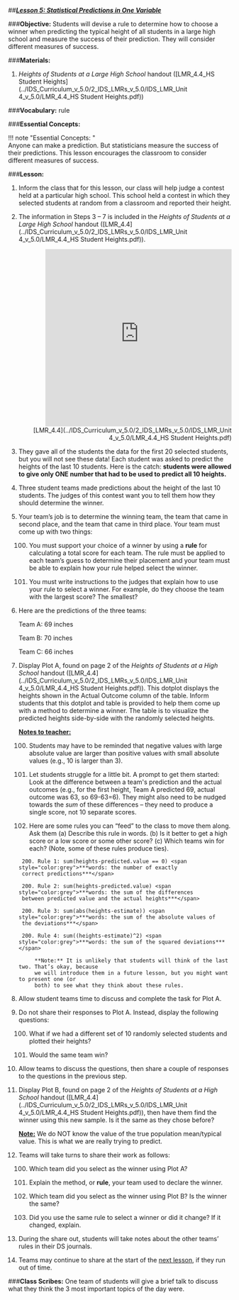##***<u>Lesson 5: Statistical Predictions in One Variable</u>***

###**Objective:**
Students will devise a rule to determine how to choose a winner when predicting the typical height of all
students in a large high school and measure the success of their prediction. They will consider different
measures of success.

###**Materials:**
1. *Heights of Students at a Large High School* handout ([LMR_4.4_HS Student Heights](../IDS_Curriculum_v_5.0/2_IDS_LMRs_v_5.0/IDS_LMR_Unit 4_v_5.0/LMR_4.4_HS Student Heights.pdf))

###**Vocabulary:**
rule

###**Essential Concepts:**

!!! note "Essential Concepts: "  
    Anyone can make a prediction. But statisticians measure the success of their predictions.
    This lesson encourages the classroom to consider different measures of success.

###**Lesson:**
1. Inform the class that for this lesson, our class will help judge a contest held at a particular high
school. This school held a contest in which they selected students at random from a classroom
and reported their height.

2. The information in Steps 3 – 7 is included in the *Heights of Students at a Large High School*
handout ([LMR_4.4](../IDS_Curriculum_v_5.0/2_IDS_LMRs_v_5.0/IDS_LMR_Unit 4_v_5.0/LMR_4.4_HS Student Heights.pdf)).
<div align="right"><iframe src="https://docs.google.com/viewerng/viewer?url=https://curriculum.idsucla.org/IDS_Curriculum_v_5.0_preview/2_IDS_LMRs_v_5.0/IDS_LMR_Unit 4_v_5.0/LMR_4.4_HS Student Heights.pdf&embedded=true" style=" width:420px;height:400px;" frameborder="0"></iframe><br>[LMR_4.4](../IDS_Curriculum_v_5.0/2_IDS_LMRs_v_5.0/IDS_LMR_Unit 4_v_5.0/LMR_4.4_HS Student Heights.pdf)</div>

3. They gave all of the students the data for the first 20 selected students, but you will not see these
data! Each student was asked to predict the heights of the last 10 students. Here is the catch:
**students were allowed to give only ONE number that had to be used to predict all 10
heights.**

4. Three student teams made predictions about the height of the last 10 students. The judges of this
contest want you to tell them how they should determine the winner.

5. Your team’s job is to determine the winning team, the team that came in second place, and the
team that came in third place. Your team must come up with two things:

    100. You must support your choice of a winner by using a **rule** for calculating a total score for
    each team. The rule must be applied to each team’s guess to determine their placement
    and your team must be able to explain how your rule helped select the winner.

    100. You must write instructions to the judges that explain how to use your rule to select a
    winner. For example, do they choose the team with the largest score? The smallest?

6. Here are the predictions of the three teams:

    Team A: 69 inches

    Team B: 70 inches

    Team C: 66 inches

7. Display Plot A, found on page 2 of the *Heights of Students at a High School* handout ([LMR_4.4](../IDS_Curriculum_v_5.0/2_IDS_LMRs_v_5.0/IDS_LMR_Unit 4_v_5.0/LMR_4.4_HS Student Heights.pdf)).
This dotplot displays the heights shown in the Actual Outcome column of the table. Inform
students that this dotplot and table is provided to help them come up with a method to determine
a winner. The table is to visualize the predicted heights side-by-side with the randomly selected
heights.

    **<u>Notes to teacher:</u>**

    100. Students may have to be reminded that negative values with large absolute value are
    larger than positive values with small absolute values (e.g., 10 is larger than 3).

    100. Let students struggle for a little bit. A prompt to get them started: Look at the difference
    between a team's prediction and the actual outcomes (e.g., for the first height, Team A
    predicted 69, actual outcome was 63, so 69-63=6). They might also need to be nudged
    towards the *sum* of these differences – they need to produce a single score, not 10
    separate scores.

    100. Here are some rules you can “feed” to the class to move them along. Ask them (a)
    Describe this rule in words. (b) Is it better to get a high score or a low score or some
    other score? (c) Which teams win for each? (Note, some of these rules produce ties).
    
        200. Rule 1: sum(heights-predicted.value == 0) <span style="color:grey">***words: the number of exactly
        correct predictions***</span>
        
        200. Rule 2: sum(heights-predicted.value) <span style="color:grey">***words: the sum of the differences
        between predicted value and the actual heights***</span>
        
        200. Rule 3: sum(abs(heights-estimate)) <span style="color:grey">***words: the sum of the absolute values of
        the deviations***</span>
    
        200. Rule 4: sum((heights-estimate)^2) <span style="color:grey">***words: the sum of the squared deviations***</span>

            **Note:** It is unlikely that students will think of the last two. That’s okay, because
            we will introduce them in a future lesson, but you might want to present one (or
            both) to see what they think about these rules.

8. Allow student teams time to discuss and complete the task for Plot A.

9. Do not share their responses to Plot A. Instead, display the following questions:

    100. What if we had a different set of 10 randomly selected students and plotted their heights?

    100. Would the same team win?

10. Allow teams to discuss the questions, then share a couple of responses to the questions in the
previous step.

11. Display Plot B, found on page 2 of the *Heights of Students at a High School* handout ([LMR_4.4](../IDS_Curriculum_v_5.0/2_IDS_LMRs_v_5.0/IDS_LMR_Unit 4_v_5.0/LMR_4.4_HS Student Heights.pdf)),
then have them find the winner using this new sample. Is it the same as they chose before?

    **<U>Note:</u>** We do NOT know the value of the true population mean/typical value. This is what we are
    really trying to predict.

12. Teams will take turns to share their work as follows:

    100. Which team did you select as the winner using Plot A?

    100. Explain the method, or **rule**, your team used to declare the winner.

    100. Which team did you select as the winner using Plot B? Is the winner the same?

    100. Did you use the same rule to select a winner or did it change? If it changed, explain.

13. During the share out, students will take notes about the other teams’ rules in their DS journals.

14. Teams may continue to share at the start of the [next lesson](lesson6.md), if they run out of time.

###**Class Scribes:**
One team of students will give a brief talk to discuss what they think the 3 most important topics of the
day were.